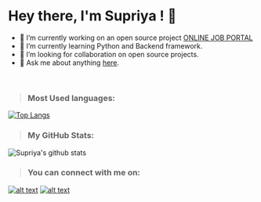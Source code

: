 # Hey there, I'm Supriya ! 👋

* 🔭 I’m currently working on an open source project <a href="https://github.com/supriyasinhaa/ONLINE-JOB-PORTAL">ONLINE JOB PORTAL</a>
* 🌱 I’m currently learning Python and Backend framework.
* 👯 I’m looking for collaboration on open source projects.
* 💬 Ask me about anything <a href="https://www.linkedin.com/in/supriyasinhaa">here</a>.
<br>

>### Most Used languages:

[![Top Langs](https://github-readme-stats.vercel.app/api/top-langs/?username=supriyasinhaa&layout=compact&theme=tokyonight)](https://github.com/supriyasinhaa)
<br>

>### My GitHub Stats:
![Supriya's github stats](https://github-readme-stats.vercel.app/api?username=supriyasinhaa&show_icons=true&theme=radical)
<br>

>### You can connect with me on:
<!--<img src = "https://img.shields.io/badge/facebook-%231877F2.svg?&style=for-the-badge&logo=facebook&logoColor=white">--->
<!--<a href= "https://www.facebook.com/supriyasinha26.03"><img src = "https://img.shields.io/badge/facebook-%231877F2.svg?&style=for-the-badge&logo=facebook&logoColor=white"></a>-->
<!--<a href="https://www.instagram.com/supriyasinhaa/"><img src = "https://img.shields.io/badge/instagram-%23E4405F.svg?&style=for-the-badge&logo=instagram&logoColor=white"></a>-->

[1.1]: http://i.imgur.com/tXSoThF.png
[2.1]: http://i.imgur.com/P3YfQoD.png

[1]: http://www.twitter.com/supriyasinhaa
[2]: http://www.facebook.com/supriyasinhaa

[![alt text][1.1]][1]
[![alt text][2.1]][2]
<br>

